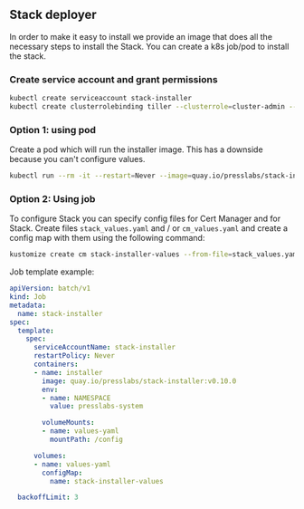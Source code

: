 ## Stack deployer

In order to make it easy to install we provide an image that does all the necessary steps to install
the Stack. You can create a k8s job/pod to install the stack.



### Create service account and grant permissions
```bash
kubectl create serviceaccount stack-installer
kubectl create clusterrolebinding tiller --clusterrole=cluster-admin --serviceaccount=default:stack-installer
```


### Option 1: using pod
Create a pod which will run the installer image. This has a downside because you can't configure values.

```bash
kubectl run --rm -it --restart=Never --image=quay.io/presslabs/stack-installer:v0.10.0 --serviceaccount=stack-installer stack-installer
```


### Option 2: Using job

To configure Stack you can specify config files for Cert Manager and for Stack. Create files
`stack_values.yaml` and / or `cm_values.yaml` and create a config map with them using the following
command:

```bash
kustomize create cm stack-installer-values --from-file=stack_values.yaml=stack_values.yaml,cm_values.yaml=cm_values.yaml
```


Job template example:
```yaml
apiVersion: batch/v1
kind: Job
metadata:
  name: stack-installer
spec:
  template:
    spec:
      serviceAccountName: stack-installer
      restartPolicy: Never
      containers:
      - name: installer
        image: quay.io/presslabs/stack-installer:v0.10.0
        env:
        - name: NAMESPACE
          value: presslabs-system

        volumeMounts:
        - name: values-yaml
          mountPath: /config

      volumes:
      - name: values-yaml
        configMap:
          name: stack-installer-values

  backoffLimit: 3
```
